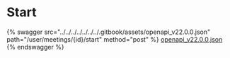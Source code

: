 # Start

{% swagger src="../../../../../../../.gitbook/assets/openapi_v22.0.0.json" path="/user/meetings/{id}/start" method="post" %}
[openapi_v22.0.0.json](../../../../../../../.gitbook/assets/openapi_v22.0.0.json)
{% endswagger %}
